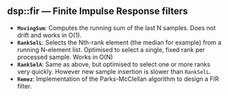## dsp::fir — Finite Impulse Response filters

- **`MovingSum`**: Computes the running sum of the last N samples. Does not drift and works in O(1).
- **`RankSelL`**: Selects the Nth-rank element (the median for example) from a running N-element list. Optimised to select a single, fixed rank per processed sample. Works in O(N)
- **`RankSelA`**: Same as above, but optimised to select one or more ranks very quickly. However new sample insertion is slower than `RankSelL`.
- **`Remez`**: Implementation of the Parks-McClellan algorithm to design a FIR filter.
